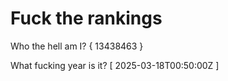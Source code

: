 # Fuck the rankings

Who the hell am I?
{ 13438463 }

What fucking year is it?
[ 2025-03-18T00:50:00Z ]
